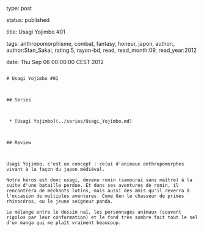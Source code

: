 type: post
status: published
title: Usagi Yojimbo #01
tags:  anthropomorphisme,  combat,  fantasy,  honeur,  japon, author:, author:Stan_Sakai, rating:5, rayon-bd, read, read_month:09, read_year:2012
date: Thu Sep 06 00:00:00 CEST 2012
~~~~~~
# Usagi Yojimbo #01

## Series

 * [Usagi Yojimbo](../series/Usagi_Yojimbo.md)

## Review

Usagi Yojimbo, c'est un concept : celui d'animaux anthropomorphes vivant à la façon du japon médiéval.  
Notre héros est donc usagi, devenu ronin (samouraï sans maître) à la suite d'une bataille perdue. Et dans ses aventures de ronin, il rencontrera de méchants lutins, mais aussi des amis qu'il reverra à l'occasion de multiples aventures. Come Gen le chasseur de primes rhinocéros, ou le jeune seigneur panda.  
Le mélange entre le dessin naï, les personnages animaux (souvent rigolos par leur conformation) et le fond très sombre fait tout le sel d'un manga qui me plaît vraiment beaucoup.